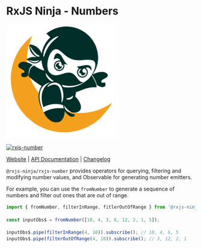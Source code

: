# RxJS Ninja - Numbers

![The RXJS Ninja Logo](https://raw.githubusercontent.com/rxjs-ninja/rxjs-ninja/main/assets/logo.png)

[![rxjs-number](https://img.shields.io/npm/v/@rxjs-ninja/rxjs-number?label=@rxjs-ninja/rxjs-number)](https://www.npmjs.com/package/@rxjs-ninja/rxjs-number)

[Website](http://rxjs.ninja)
|
[API Documentation](https://rxjs.ninja/modules/number.html)
|
[Changelog](https://github.com/rxjs-ninja/rxjs-ninja/blob/main/libs/rxjs/number/CHANGELOG.md)

`@rxjs-ninja/rxjs-number` provides operators for querying, filtering and modifying number values, and Observable for generating number emitters.

For example, you can use the `fromNumber` to generate a sequence of numbers and filter out ones
that are out of range.

```ts
import { fromNumber, filterInRange, fitlerOutOfRange } from '@rxjs-ninja/rxjs-number';

const inputObs$ = fromNumber([10, 4, 3, 6, 12, 2, 1, 5]);

inputObs$.pipe(filterInRange(4, 10)).subscribe(); // 10, 4, 6, 5
inputObs$.pipe(filterOutOfRange(4, 10)).subscribe(); // 3, 12, 2, 1
```
